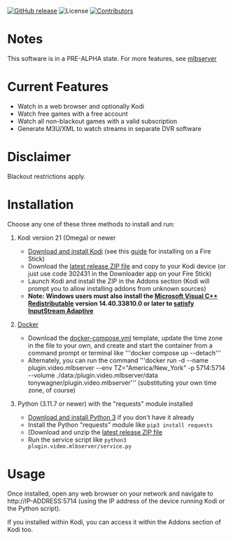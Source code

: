[![GitHub release](https://img.shields.io/github/release/tonywagner/plugin.video.mlbserver.svg)](https://github.com/tonywagner/plugin.video.mlbserver/releases)
![License](https://img.shields.io/badge/license-GPL%20(%3E%3D%202)-orange)
[![Contributors](https://img.shields.io/github/contributors/tonywagner/plugin.video.mlbserver.svg)](https://github.com/tonywagner/plugin.video.mlbserver/graphs/contributors)

# Notes

This software is in a PRE-ALPHA state. For more features, see [mlbserver](https://github.com/tonywagner/mlbserver)

# Current Features

* Watch in a web browser and optionally Kodi
* Watch free games with a free account
* Watch all non-blackout games with a valid subscription
* Generate M3U/XML to watch streams in separate DVR software

# Disclaimer

Blackout restrictions apply.

# Installation

Choose any one of these three methods to install and run:

1. Kodi version 21 (Omega) or newer  
   * [Download and install Kodi](https://kodi.tv/download/) (see this [guide](https://troypoint.com/how-to-install-kodi-on-fire-tv/) for installing on a Fire Stick)  
   * Download the [latest release ZIP file](https://github.com/tonywagner/plugin.video.mlbserver/releases/latest/download/plugin.video.mlbserver.zip) and copy to your Kodi device (or just use code 302431 in the Downloader app on your Fire Stick)  
   * Launch Kodi and install the ZIP in the Addons section (Kodi will prompt you to allow installing addons from unknown sources)  
   * __**Note:** Windows users must also install the [Microsoft Visual C++ Redistributable](https://learn.microsoft.com/en-us/cpp/windows/latest-supported-vc-redist?view=msvc-170#latest-microsoft-visual-c-redistributable-version) version 14.40.33810.0 or later to [satisfy InputStream Adaptive](https://github.com/xbmc/inputstream.adaptive/issues/1589)__  

2. [Docker](https://hub.docker.com/r/tonywagner/plugin.video.mlbserver)
   * Download the [docker-compose.yml](https://raw.githubusercontent.com/tonywagner/plugin.video.mlbserver/master/docker-compose.yml) template, update the time zone in the file to your own, and create and start the container from a command prompt or terminal like '''docker compose up --detach'''  
   * Alternately, you can run the command '''docker run -d --name plugin.video.mlbserver --env TZ="America/New_York" -p 5714:5714 --volume ./data:/plugin.video.mlbserver/data tonywagner/plugin.video.mlbserver''' (substituting your own time zone, of course)  

3. Python (3.11.7 or newer) with the "requests" module installed  
   * [Download and install Python 3](https://www.python.org/downloads/) if you don't have it already  
   * Install the Python "requests" module like `pip3 install requests`
   * [Download and unzip the [latest release ZIP file](https://github.com/tonywagner/plugin.video.mlbserver/releases/latest/download/plugin.video.mlbserver.zip)  
   * Run the service script like `python3 plugin.video.mlbserver/service.py`

# Usage

Once installed, open any web browser on your network and navigate to http://IP-ADDRESS:5714 (using the IP address of the device running Kodi or the Python script).

If you installed within Kodi, you can access it within the Addons section of Kodi too.
